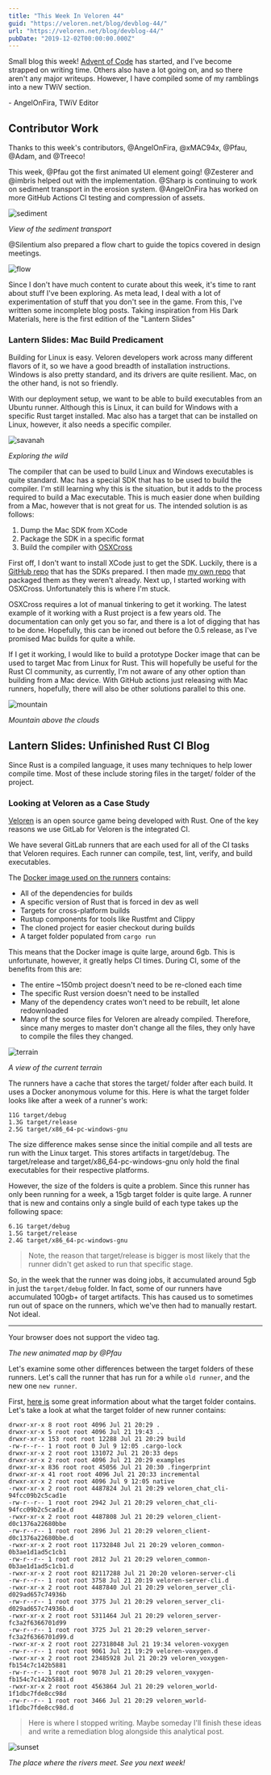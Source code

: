 ```yaml
---
title: "This Week In Veloren 44"
guid: "https://veloren.net/blog/devblog-44/"
url: "https://veloren.net/blog/devblog-44/"
pubDate: "2019-12-02T00:00:00.000Z"
---
```


Small blog this week! [Advent of Code](https://adventofcode.com/) has started, and I've become strapped on writing time. Others also have a lot going on, and so there aren't any major writeups. However, I have compiled some of my ramblings into a new TWiV section.

\- AngelOnFira, TWiV Editor

## Contributor Work

Thanks to this week's contributors, @AngelOnFira, @xMAC94x, @Pfau, @Adam, and @Treeco!

This week, @Pfau got the first animated UI element going! @Zesterer and @imbris helped out with the implementation. @Sharp is continuing to work on sediment transport in the erosion system. @AngelOnFira has worked on more GitHub Actions CI testing and compression of assets.

![sediment](https://s3.eu-central-2.wasabisys.com/veloren-blog/cdn/523568428905398283/651457499622539266/Screen_Shot_2019-12-03_at_5.14.56_PM.png)

_View of the sediment transport_

@Silentium also prepared a flow chart to guide the topics covered in design meetings.

![flow](https://s3.eu-central-2.wasabisys.com/veloren-blog/cdn/646401404419833866/649323337482502168/IMG_20191127_135615.jpg)

Since I don't have much content to curate about this week, it's time to rant about stuff I've been exploring. As meta lead, I deal with a lot of experimentation of stuff that you don't see in the game. From this, I've written some incomplete blog posts. Taking inspiration from His Dark Materials, here is the first edition of the "Lantern Slides"

### Lantern Slides: Mac Build Predicament

Building for Linux is easy. Veloren developers work across many different flavors of it, so we have a good breadth of installation instructions. Windows is also pretty standard, and its drivers are quite resilient. Mac, on the other hand, is not so friendly.

With our deployment setup, we want to be able to build executables from an Ubuntu runner. Although this is Linux, it can build for Windows with a specific Rust target installed. Mac also has a target that can be installed on Linux, however, it also needs a specific compiler.

![savanah](https://s3.eu-central-2.wasabisys.com/veloren-blog/cdn/523568428905398283/651511467409145866/screenshot_1575402810412.png)

_Exploring the wild_

The compiler that can be used to build Linux and Windows executables is quite standard. Mac has a special SDK that has to be used to build the compiler. I'm still learning why this is the situation, but it adds to the process required to build a Mac executable. This is much easier done when building from a Mac, however that is not great for us. The intended solution is as follows:

1.  Dump the Mac SDK from XCode
2.  Package the SDK in a specific format
3.  Build the compiler with [OSXCross](https://github.com/tpoechtrager/osxcross)

First off, I don't want to install XCode just to get the SDK. Luckily, there is a [GitHub repo](https://github.com/phracker/MacOSX-SDKs) that has the SDKs prepared. I then made [my own repo](https://github.com/AngelOnFira/macosx-sdk) that packaged them as they weren't already. Next up, I started working with OSXCross. Unfortunately this is where I'm stuck.

OSXCross requires a lot of manual tinkering to get it working. The latest example of it working with a Rust project is a few years old. The documentation can only get you so far, and there is a lot of digging that has to be done. Hopefully, this can be ironed out before the 0.5 release, as I've promised Mac builds for quite a while.

If I get it working, I would like to build a prototype Docker image that can be used to target Mac from Linux for Rust. This will hopefully be useful for the Rust CI community, as currently, I'm not aware of any other option than building from a Mac device. With GitHub actions just releasing with Mac runners, hopefully, there will also be other solutions parallel to this one.

![mountain](https://s3.eu-central-2.wasabisys.com/veloren-blog/cdn/634860358623821835/651513953628717057/screenshot_1575403137263.png)

_Mountain above the clouds_

## Lantern Slides: Unfinished Rust CI Blog

Since Rust is a compiled language, it uses many techniques to help lower compile time. Most of these include storing files in the target/ folder of the project.

### Looking at Veloren as a Case Study

[Veloren](https://gitlab.com/veloren/veloren) is an open source game being developed with Rust. One of the key reasons we use GitLab for Veloren is the integrated CI.

We have several GitLab runners that are each used for all of the CI tasks that Veloren requires. Each runner can compile, test, lint, verify, and build executables.

The [Docker image used on the runners](https://gitlab.com/veloren/veloren-docker-ci/blob/master/Dockerfile) contains:

- All of the dependencies for builds
- A specific version of Rust that is forced in dev as well
- Targets for cross-platform builds
- Rustup components for tools like Rustfmt and Clippy
- The cloned project for easier checkout during builds
- A target folder populated from `cargo run`

This means that the Docker image is quite large, around 6gb. This is unfortunate, however, it greatly helps CI times. During CI, some of the benefits from this are:

- The entire ~150mb project doesn't need to be re-cloned each time
- The specific Rust version doesn't need to be installed
- Many of the dependency crates won't need to be rebuilt, let alone redownloaded
- Many of the source files for Veloren are already compiled. Therefore, since many merges to master don't change all the files, they only have to compile the files they changed.

![terrain](https://s3.eu-central-2.wasabisys.com/veloren-blog/cdn/523568428905398283/651513929734029312/screenshot_1575402960703.png)

_A view of the current terrain_

The runners have a cache that stores the target/ folder after each build. It uses a Docker anonymous volume for this. Here is what the target folder looks like after a week of a runner's work:

    11G target/debug
    1.3G target/release
    2.5G target/x86_64-pc-windows-gnu

The size difference makes sense since the initial compile and all tests are run with the Linux target. This stores artifacts in target/debug. The target/release and target/x86_64-pc-windows-gnu only hold the final executables for their respective platforms.

However, the size of the folders is quite a problem. Since this runner has only been running for a week, a 15gb target folder is quite large. A runner that is new and contains only a single build of each type takes up the following space:

    6.1G target/debug
    1.5G target/release
    2.4G target/x86_64-pc-windows-gnu

> Note, the reason that target/release is bigger is most likely that the runner didn't get asked to run that specific stage.

So, in the week that the runner was doing jobs, it accumulated around 5gb in just the `target/debug` folder. In fact, some of our runners have accumulated 100gb+ of target artifacts. This has caused us to sometimes run out of space on the runners, which we've then had to manually restart. Not ideal.

---

Your browser does not support the video tag.

_The new animated map by @Pfau_

Let's examine some other differences between the target folders of these runners. Let's call the runner that has run for a while `old runner`, and the new one `new runner`.

First, [here is](https://stackoverflow.com/a/47533016) some great information about what the target folder contains. Let's take a look at what the target folder of new runner contains:

    drwxr-xr-x 8 root root 4096 Jul 21 20:29 .
    drwxr-xr-x 5 root root 4096 Jul 21 19:43 ..
    drwxr-xr-x 153 root root 12288 Jul 21 20:29 build
    -rw-r--r-- 1 root root 0 Jul 9 12:05 .cargo-lock
    drwxr-xr-x 2 root root 131072 Jul 21 20:33 deps
    drwxr-xr-x 2 root root 4096 Jul 21 20:29 examples
    drwxr-xr-x 836 root root 45056 Jul 21 20:30 .fingerprint
    drwxr-xr-x 41 root root 4096 Jul 21 20:33 incremental
    drwxr-xr-x 2 root root 4096 Jul 9 12:05 native
    -rwxr-xr-x 2 root root 4487824 Jul 21 20:29 veloren_chat_cli-94fcc09b2c5cad1e
    -rw-r--r-- 1 root root 2942 Jul 21 20:29 veloren_chat_cli-94fcc09b2c5cad1e.d
    -rwxr-xr-x 2 root root 4487808 Jul 21 20:29 veloren_client-d0c1376a22680bbe
    -rw-r--r-- 1 root root 2896 Jul 21 20:29 veloren_client-d0c1376a22680bbe.d
    -rwxr-xr-x 2 root root 11732848 Jul 21 20:29 veloren_common-0b3ae1d1ad5c1cb1
    -rw-r--r-- 1 root root 2812 Jul 21 20:29 veloren_common-0b3ae1d1ad5c1cb1.d
    -rwxr-xr-x 2 root root 82117288 Jul 21 20:20 veloren-server-cli
    -rw-r--r-- 1 root root 3758 Jul 21 20:19 veloren-server-cli.d
    -rwxr-xr-x 2 root root 4487840 Jul 21 20:29 veloren_server_cli-d029ad657c74936b
    -rw-r--r-- 1 root root 3775 Jul 21 20:29 veloren_server_cli-d029ad657c74936b.d
    -rwxr-xr-x 2 root root 5311464 Jul 21 20:29 veloren_server-fc3a2f6366701d99
    -rw-r--r-- 1 root root 3725 Jul 21 20:29 veloren_server-fc3a2f6366701d99.d
    -rwxr-xr-x 2 root root 227318048 Jul 21 19:34 veloren-voxygen
    -rw-r--r-- 1 root root 9061 Jul 21 19:29 veloren-voxygen.d
    -rwxr-xr-x 2 root root 23485928 Jul 21 20:29 veloren_voxygen-fb154c7c142b5881
    -rw-r--r-- 1 root root 9078 Jul 21 20:29 veloren_voxygen-fb154c7c142b5881.d
    -rwxr-xr-x 2 root root 4563864 Jul 21 20:29 veloren_world-1f1dbc7fde8cc98d
    -rw-r--r-- 1 root root 3466 Jul 21 20:29 veloren_world-1f1dbc7fde8cc98d.d

> Here is where I stopped writing. Maybe someday I'll finish these ideas and write a remediation blog alongside this analytical post.

![sunset](https://s3.eu-central-2.wasabisys.com/veloren-blog/cdn/634860358623821835/650839128975343616/Capture.PNG)

_The place where the rivers meet. See you next week!_
